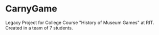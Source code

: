 CarnyGame
=========

Legacy Project for College Course "History of Museum Games" at RIT. Created in a team of 7 students.

